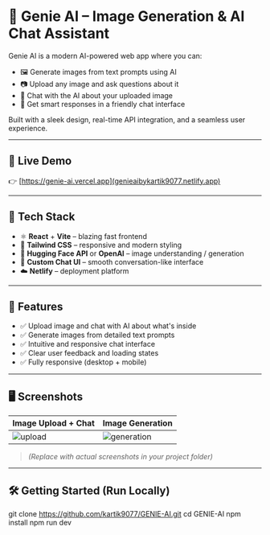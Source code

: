 # 🧞 Genie AI – Image Generation & AI Chat Assistant

Genie AI is a modern AI-powered web app where you can:
- 🖼️ Generate images from text prompts using AI
- 📷 Upload any image and ask questions about it
- 💬 Chat with the AI about your uploaded image
- 🤖 Get smart responses in a friendly chat interface

Built with a sleek design, real-time API integration, and a seamless user experience.

---

## 🚀 Live Demo

👉 [https://genie-ai.vercel.app](genieaibykartik9077.netlify.app)

---

## 🔧 Tech Stack

- ⚛️ **React** + **Vite** – blazing fast frontend
- 🎨 **Tailwind CSS** – responsive and modern styling
- 📡 **Hugging Face API** or **OpenAI** – image understanding / generation
- 💬 **Custom Chat UI** – smooth conversation-like interface
- ☁️ **Netlify** – deployment platform

---

## 📸 Features

- ✅ Upload image and chat with AI about what's inside
- ✅ Generate images from detailed text prompts
- ✅ Intuitive and responsive chat interface
- ✅ Clear user feedback and loading states
- ✅ Fully responsive (desktop + mobile)

---

## 🖥️ Screenshots

| Image Upload + Chat | Image Generation |
|---------------------|------------------|
| ![upload](./screenshots/upload.png) | ![generation](./screenshots/generation.png) |

> _(Replace with actual screenshots in your project folder)_

---

## 🛠️ Getting Started (Run Locally)
git clone https://github.com/kartik9077/GENIE-AI.git
cd GENIE-AI
npm install
npm run dev
